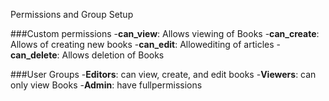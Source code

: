 Permissions and Group Setup


###Custom permissions
-**can_view**: Allows viewing of Books
-**can_create**: Allows of creating new books
-**can_edit**: Allowediting of articles
-**can_delete**: Allows deletion of Books

###User Groups 
-**Editors**: can view, create, and edit books
-**Viewers**: can only view Books
-**Admin**: have fullpermissions

